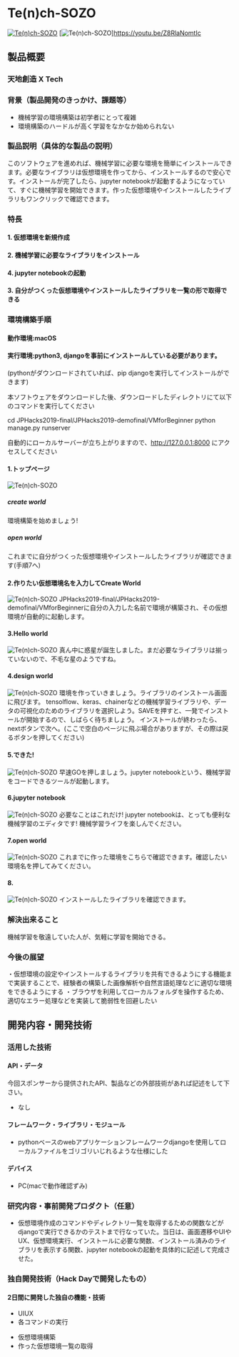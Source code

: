 # Te(n)ch-SOZO

[![Te(n)ch-SOZO](image.png)](https://www.youtube.com/watch?v=QPRvvKr-bYg)
[![Te(n)ch-SOZO](55.png)]https://youtu.be/Z8RlaNomtIc
## 製品概要
### 天地創造 X Tech

### 背景（製品開発のきっかけ、課題等）
- 機械学習の環境構築は初学者にとって複雑
- 環境構築のハードルが高く学習をなかなか始められない

### 製品説明（具体的な製品の説明）
このソフトウェアを進めれば、機械学習に必要な環境を簡単にインストールできます。必要なライブラリは仮想環境を作ってから、インストールするので安心です。インストールが完了したら、jupyter notebookが起動するようになっていて、すぐに機械学習を開始できます。作った仮想環境やインストールしたライブラリもワンクリックで確認できます。

### 特長

#### 1. 仮想環境を新規作成

#### 2. 機械学習に必要なライブラリをインストール

#### 4. jupyter notebookの起動

#### 3. 自分がつくった仮想環境やインストールしたライブラリを一覧の形で取得できる


### 環境構築手順
#### 動作環境:macOS
#### 実行環境:python3, djangoを事前にインストールしている必要があります。
(pythonがダウンロードされていれば、pip djangoを実行してインストールができます)

本ソフトウェアをダウンロードした後、ダウンロードしたディレクトリにて以下のコマンドを実行してください

cd JPHacks2019-final/JPHacks2019-demofinal/VMforBeginner
python manage.py runserver

自動的にローカルサーバーが立ち上がりますので、http://127.0.0.1:8000 にアクセスしてください


#### 1.トップページ
![Te(n)ch-SOZO](1.png)
##### create world
環境構築を始めましょう!
##### open world
これまでに自分がつくった仮想環境やインストールしたライブラリが確認できます(手順7へ)

#### 2.作りたい仮想環境名を入力してCreate World
![Te(n)ch-SOZO](2.5.png)
JPHacks2019-final/JPHacks2019-demofinal/VMforBeginnerに自分の入力した名前で環境が構築され、その仮想環境が自動的に起動します。

#### 3.Hello world
![Te(n)ch-SOZO](3.png)
真ん中に惑星が誕生しました。まだ必要なライブラリは揃っていないので、不毛な星のようですね。

#### 4.design world
![Te(n)ch-SOZO](4.png)
環境を作っていきましょう。ライブラリのインストール画面に飛びます。
tensolflow、keras、chainerなどの機械学習ライブラリや、データの可視化のためのライブラリを選択しよう。SAVEを押すと、一発でインストールが開始するので、しばらく待ちましょう。
インストールが終わったら、nextボタンで次へ。(ここで空白のページに飛ぶ場合がありますが、その際は戻るボタンを押してください)

#### 5.できた!
![Te(n)ch-SOZO](5.png)
早速GOを押しましょう。jupyter notebookという、機械学習をコードできるツールが起動します。

#### 6.jupyter notebook
![Te(n)ch-SOZO](6.png)
必要なことはこれだけ! jupyter notebookは、とっても便利な機械学習のエディタです! 機械学習ライフを楽しんでください。

#### 7.open world
![Te(n)ch-SOZO](7.png)
これまでに作った環境をこちらで確認できます。確認したい環境名を押してみてください。

#### 8.
![Te(n)ch-SOZO](8.png)
インストールしたライブラリを確認できます。


### 解決出来ること
機械学習を敬遠していた人が、気軽に学習を開始できる。

### 今後の展望
・仮想環境の設定やインストールするライブラリを共有できるようにする機能まで実装することで、経験者の構築した画像解析や自然言語処理などに適切な環境をできるようにする
・ブラウザを利用してローカルフォルダを操作するため、適切なエラー処理などを実装して脆弱性を回避したい



## 開発内容・開発技術
### 活用した技術
#### API・データ
今回スポンサーから提供されたAPI、製品などの外部技術があれば記述をして下さい。

* なし

#### フレームワーク・ライブラリ・モジュール
* pythonベースのwebアプリケーションフレームワークdjangoを使用してローカルファイルをゴリゴリいじれるような仕様にした

#### デバイス
* PC(macで動作確認ずみ)

### 研究内容・事前開発プロダクト（任意）
* 仮想環境作成のコマンドやディレクトリ一覧を取得するための関数などがdjangoで実行できるかのテストまで行なっていた。当日は、画面遷移やUIやUX、仮想環境実行、インストールに必要な関数、インストール済みのライブラリを表示する関数、jupyter notebookの起動を具体的に記述して完成させた。



### 独自開発技術（Hack Dayで開発したもの）
#### 2日間に開発した独自の機能・技術
* UIUX
* 各コマンドの実行
 - 仮想環境構築
 - 作った仮想環境一覧の取得
